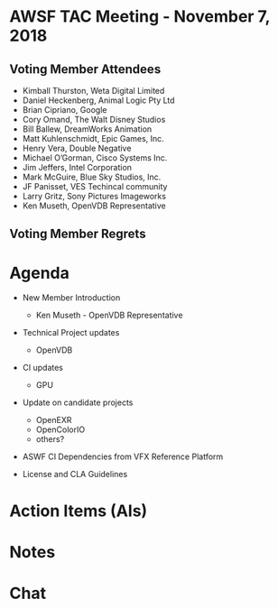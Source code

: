 # AWSF TAC Meeting - November 7, 2018

## Voting Member Attendees

- Kimball Thurston, Weta Digital Limited
- Daniel Heckenberg, Animal Logic Pty Ltd
- Brian Cipriano, Google
- Cory Omand, The Walt Disney Studios
- Bill Ballew, DreamWorks Animation
- Matt Kuhlenschmidt, Epic Games, Inc.
- Henry Vera, Double Negative
- Michael O’Gorman, Cisco Systems Inc.
- Jim Jeffers, Intel Corporation
- Mark McGuire, Blue Sky Studios, Inc.
- JF Panisset, VES Techincal community
- Larry Gritz, Sony Pictures Imageworks
- Ken Museth, OpenVDB Representative

## Voting Member Regrets

# Agenda

- New Member Introduction
  - Ken Museth - OpenVDB Representative 

- Technical Project updates
  - OpenVDB

- CI updates
  - GPU

- Update on candidate projects
  - OpenEXR
  - OpenColorIO
  - others?

- ASWF CI Dependencies from VFX Reference Platform

- License and CLA Guidelines

# Action Items (AIs)

# Notes

# Chat
